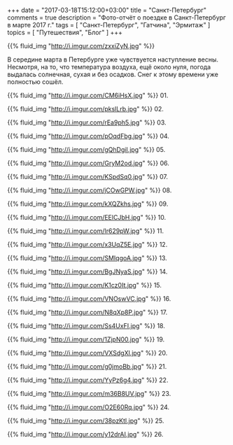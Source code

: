 +++
date = "2017-03-18T15:12:00+03:00"
title = "Санкт-Петербург"
comments = true
description = "Фото-отчёт о поездке в Санкт-Петербург в марте 2017 г."
tags = [ "Санкт-Петербург", "Гатчина", "Эрмитаж" ]
topics = [ "Путешествия", "Блог" ]
+++

{{% fluid_img "http://i.imgur.com/zxxiZyN.jpg" %}}

В середине марта в Петербурге уже чувствуется наступление весны. Несмотря, на то, что температура воздуха, ещё около нуля, погода выдалась солнечная, сухая и без осадков. Снег к этому времени уже полностью сошёл. 
<!--more-->

{{% fluid_img "http://i.imgur.com/CM6iHsX.jpg" %}}
01.

{{% fluid_img "http://i.imgur.com/pkslLrb.jpg" %}}
02.

{{% fluid_img "http://i.imgur.com/rEa9ph5.jpg" %}}
03.

{{% fluid_img "http://i.imgur.com/pOqdFbg.jpg" %}}
04.

{{% fluid_img "http://i.imgur.com/gQhDgiI.jpg" %}}
05.

{{% fluid_img "http://i.imgur.com/GryM2od.jpg" %}}
06.

{{% fluid_img "http://i.imgur.com/KSpdSq0.jpg" %}}
07.

{{% fluid_img "http://i.imgur.com/jCOwGPW.jpg" %}}
08.

{{% fluid_img "http://i.imgur.com/kXQZkhs.jpg" %}}
09.

{{% fluid_img "http://i.imgur.com/EElCJbH.jpg" %}}
10.

{{% fluid_img "http://i.imgur.com/Ir629pW.jpg" %}}
11.

{{% fluid_img "http://i.imgur.com/x3UqZ5E.jpg" %}}
12.

{{% fluid_img "http://i.imgur.com/SMIqgoA.jpg" %}}
13.

{{% fluid_img "http://i.imgur.com/BgJNyaS.jpg" %}}
14.

{{% fluid_img "http://i.imgur.com/K1cz0It.jpg" %}}
15.

{{% fluid_img "http://i.imgur.com/VNOswVC.jpg" %}}
16.

{{% fluid_img "http://i.imgur.com/N8qXp8P.jpg" %}}
17.

{{% fluid_img "http://i.imgur.com/Ss4UxFI.jpg" %}}
18.

{{% fluid_img "http://i.imgur.com/1ZjpN00.jpg" %}}
19.

{{% fluid_img "http://i.imgur.com/VXSdgXl.jpg" %}}
20.

{{% fluid_img "http://i.imgur.com/g0jmoBb.jpg" %}}
21.

{{% fluid_img "http://i.imgur.com/YyPz6g4.jpg" %}}
22.

{{% fluid_img "http://i.imgur.com/m36B8UV.jpg" %}}
23.

{{% fluid_img "http://i.imgur.com/O2E60Rq.jpg" %}}
24.

{{% fluid_img "http://i.imgur.com/38pzKtl.jpg" %}}
25.

{{% fluid_img "http://i.imgur.com/y12drAI.jpg" %}}
26.
